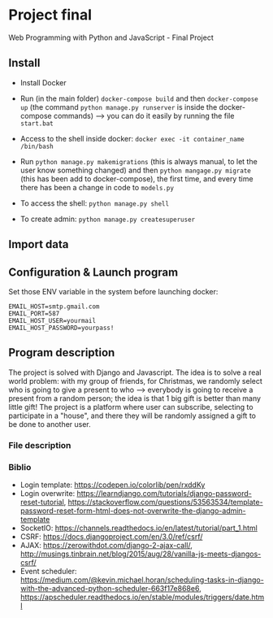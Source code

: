 # Project final

Web Programming with Python and JavaScript - Final Project

## Install
- Install Docker
- Run (in the main folder) `docker-compose build` and then `docker-compose up` (the command `python manage.py runserver` is inside the docker-compose commands)
--> you can do it easily by running the file `start.bat`
- Access to the shell inside docker: `docker exec -it container_name /bin/bash`
- Run `python manage.py makemigrations` (this is always manual, to let the user know something changed) and then `python mangage.py migrate` (this has been add to docker-compose), the first time, and every time there has been a change in code to `models.py`

- To access the shell: `python manage.py shell`
- To create admin: `python manage.py createsuperuser`


## Import data


## Configuration & Launch program
Set those ENV variable in the system before launching docker:
```
EMAIL_HOST=smtp.gmail.com
EMAIL_PORT=587
EMAIL_HOST_USER=yourmail
EMAIL_HOST_PASSWORD=yourpass!
```


## Program description
The project is solved with Django and Javascript.
The idea is to solve a real world problem: with my group of friends, for Christmas, we randomly select who is going to give a present to who --> everybody is going to receive a present from a random person; the idea is that 1 big gift is better than many little gift!
The project is a platform where user can subscribe, selecting to participate in a "house", and there they will be randomly assigned a gift to be done to another user.


### File description

### Biblio
- Login template: https://codepen.io/colorlib/pen/rxddKy
- Login overwrite: https://learndjango.com/tutorials/django-password-reset-tutorial, 
https://stackoverflow.com/questions/53563534/template-password-reset-form-html-does-not-overwrite-the-django-admin-template
- SocketIO: https://channels.readthedocs.io/en/latest/tutorial/part_1.html
- CSRF: https://docs.djangoproject.com/en/3.0/ref/csrf/
- AJAX: https://zerowithdot.com/django-2-ajax-call/, http://musings.tinbrain.net/blog/2015/aug/28/vanilla-js-meets-djangos-csrf/
- Event scheduler: https://medium.com/@kevin.michael.horan/scheduling-tasks-in-django-with-the-advanced-python-scheduler-663f17e868e6, https://apscheduler.readthedocs.io/en/stable/modules/triggers/date.html